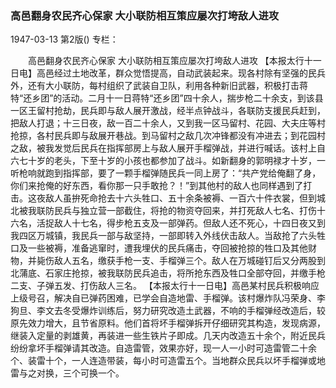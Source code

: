 ### 高邑翻身农民齐心保家  大小联防相互策应屡次打垮敌人进攻

1947-03-13
第2版()
专栏：

　　高邑翻身农民齐心保家
    大小联防相互策应屡次打垮敌人进攻
    【本报太行十一日电】高邑经过土地改革，群众觉悟提高，自动武装起来。现各村除有坚强的民兵外，还有大小联防，每村组织了武装自卫队，利用各种新旧武器，积极打击蒋特“还乡团”的活动。二月十一日蒋特“还乡团”四十余人，揣步枪二十余支，到该县一区王留村抢劫，民兵即与敌人展开激战，经半点钟战斗，各联防支援民兵赶到，把敌人打退；十三日夜，敌一百二十余人，又到我一区马留村、花园、大夫庄等村抢掠，各村民兵即与敌展开巷战。到马留村之敌几次冲锋都没有冲进去；到花园村之敌，被我发觉后民兵在指挥部房上与敌人展开手榴弹战，并进行喊话。该村上自六七十岁的老头，下至十岁的小孩也都参加了战斗。如新翻身的郭明禄才十岁，一听枪响就跑到指挥部，要了一颗手榴弹随民兵一同上房了：“共产党给俺翻了身，你们来抢俺的好东西，看你那一只手敢抢？！”到其他村的敌人也同样遇到了打击。这夜敌人虽拚死命抢去十六头牲口、五十余条被褥、一百六十件衣裳，但到城北被我联防民兵与独立营一部截住，将抢的物资夺回来，并打死敌人七名、打伤十六名，活捉敌人十七名，得步枪五支及一部弹药。但敌人还不死心，十四日夜又到我四区万城镇，我民兵一部与敌坚持，一部即转入外线伏击敌人。当敌抢了六头牲口及一些被褥，准备逃窜时，遭我埋伏的民兵痛击，夺回被抢掠的牲口及其他财物，并毙伤敌人五名，缴获手枪一支、手榴弹三个。敌人在万城碰钉后又分两股到北蒲底、石家庄抢掠，被我联防民兵追击，将所抢东西及牲口全部夺回，并缴手枪二支、子弹五发、打伤敌人三名。
    【本报太行十一日电】高邑某村民兵积极响应上级号召，解决自已弹药困难，已学会自造地雷、手榴弹。该村爆炸队冯荣身、李狗旦、李文去冬受爆炸训练后，努力研究改造土武器，不响的手榴弹经改造后，较原先效力增大，且节省原料。他们首将坏手榴弹拆开仔细研究其构造，发现病源，继装入定量的剥雄黄，再装进一些生铁片子即成。几天内改造五十余个，附近民兵纷纷拿坏手榴弹请其改造。自造雷管，效果亦好，现一人一小时可造雷管二十余个、装雷十个，一人连造带装，每小时可造雷五个。当地群众民兵以坏手榴弹或地雷与之对换，三个可换一个。
